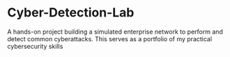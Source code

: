 # Cyber-Detection-Lab
A hands-on project building a simulated enterprise network to perform and detect common cyberattacks. This serves as a portfolio of my practical cybersecurity skills
